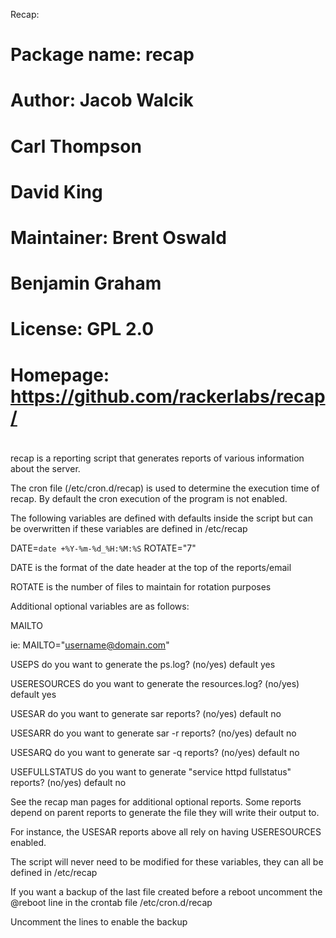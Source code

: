 Recap:

#
#   Package name:   recap
#   Author:         Jacob Walcik
#                   Carl Thompson
#                   David King
#
#   Maintainer:     Brent Oswald
#                   Benjamin Graham
#
#   License:        GPL 2.0
#
#   Homepage:       https://github.com/rackerlabs/recap/
#

recap is a reporting script that generates reports of 
various information about the server.

The cron file (/etc/cron.d/recap) is used to determine
the execution time of recap.  By default the cron execution
of the program is not enabled.

The following variables are defined with defaults inside the 
script but can be overwritten if these variables are defined
in /etc/recap

DATE=`date +%Y-%m-%d_%H:%M:%S`
ROTATE="7"

DATE is the format of the date header at the top of the reports/email

ROTATE is the number of files to maintain for rotation purposes

Additional optional variables are as follows:

MAILTO

ie:  MAILTO="username@domain.com"

USEPS do you want to generate the ps.log? (no/yes) default yes

USERESOURCES do you want to generate the resources.log? (no/yes) default yes

USESAR do you want to generate sar reports? (no/yes) default no

USESARR do you want to generate sar -r reports? (no/yes) default no

USESARQ do you want to generate sar -q reports? (no/yes) default no

USEFULLSTATUS do you want to generate "service httpd fullstatus" reports? (no/yes) default no

See the recap man pages for additional optional reports. Some reports depend on 
parent reports to generate the file they will write their output to. 

For
instance, the USESAR reports above all rely on having USERESOURCES enabled.

The script will never need to be modified for these variables, they
can all be defined in /etc/recap

If you want a backup of the last file created before a reboot
uncomment the @reboot line in the crontab file /etc/cron.d/recap

Uncomment the lines to enable the backup
